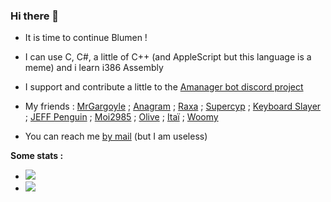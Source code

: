 ### Hi there 👋

- It is time to continue Blumen ! 
- I can use C, C#, a little of C++ (and AppleScript but this language is a meme) and i learn i386 Assembly
- I support and contribute a little to the [Amanager bot discord project](https://iso-land.org/)
- My friends : [MrGargoyle](https://github.com/MrGargoyle134) ; [Anagram](https://github.com/Ana-gram) ; [Raxa](https://github.com/Raxa04) ; [Supercyp](https://github.com/Supercip971) ; [Keyboard Slayer](https://github.com/Keyboard-Slayer/) ; [JEFF Penguin](https://github.com/JEFF-Penguin) ; [Moi2985](https://github.com/Moi78) ; [Olive](https://github.com/OliveNoir) ; [Itaï](https://github.com/Itai12) ; [Woomy](https://github.com/Woomy4680-exe)

- You can reach me [by mail](mailto:freeloo.public@gmail.com) (but I am useless)

**Some stats :**


- <img src="https://github-readme-stats.vercel.app/api/top-langs/?username=Freeloop1642&hide=html&theme=dark&layout=compact"/>
- <img src="https://github-readme-stats.vercel.app/api?username=Freeloop1642&theme=dark&show_icons=true"/>

